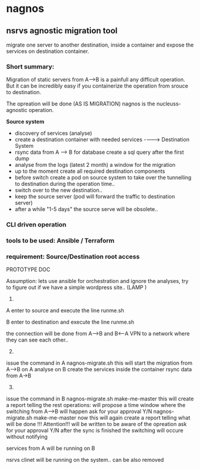 # nagnos

## nsrvs agnostic migration tool

migrate one server to another destination, inside a container and expose the services on destination container.



### Short summary:

Migration of static servers from A-->B is a painfull any difficult operation. But it can be incredibly easy if you containerize the operation from srouce to destination.


The opreation will be done (AS IS MIGRATION) nagnos is the nucleuss-agnostic operation.

**Source system** 

* discovery of services (analyse)
* create a destination container with needed services ----> Destination System
* rsync data from A --> B for database create a sql query after the first dump
* analyse from the logs (latest 2 month) a window for the migration
* up to the moment create all required destination components
* before switch create a pod on source system to take over the tunnelling to destination during the operation time..
* switch over to the new destination..
* keep the source server (pod will forward the traffic to destination server)
* after a while "1-5 days" the source serve will be obsolete..

			  
			  
### CLI driven operation
### tools to be used: Ansible / Terraform
### requirement: Source/Destination root access

PROTOTYPE DOC

Assumption: lets use ansible for orchestration and ignore the analyses, try to figure out if we have a simple wordpress site..
(LAMP )

1.

A enter to source and execute the line 
runme.sh

B enter to destination and execute the line
runme.sh

the connection will be done from A-->B and B<--A VPN to a network where they can see each other..

2.
issue the command in A
nagnos-migrate.sh
this will start the migration from A-->B 
on A analyse
on B create the services inside the container
     rsync data from A->B

3.
issue the command in B
nagnos-migrate.sh make-me-master
this will create a report telling the rest operations:
	will propose a time window where the switching from A-->B will happen
	ask for your approval Y/N
nagnos-migrate.sh make-me-master now
this will again create a report telling what will be done
	!!! Attention!!! will be written to be aware of the opreation
	ask for your approval Y/N
	after the sync is finished the switching will occure without notifying
	
	
services from A will be running on B

nsrvs clinet will be running on the system.. can be also removed 
